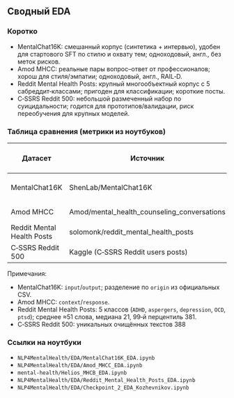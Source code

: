 ## Сводный EDA

### Коротко
- MentalChat16K: смешанный корпус (синтетика + интервью), удобен для стартового SFT по стилю и охвату тем; одноходовый, англ., без меток рисков.
- Amod MHCC: реальные пары вопрос–ответ от профессионалов; хорош для стиля/эмпатии; одноходовый, англ., RAIL‑D.
- Reddit Mental Health Posts: крупный многообъектный корпус с 5 сабреддит‑классами; пригоден для классификации; короткие посты.
- C‑SSRS Reddit 500: небольшой размеченный набор по суицидальности; годится для прототипов/валидации, риск переобучения для крупных моделей.

### Таблица сравнения (метрики из ноутбуков)

| Датасет | Источник | Происхождение | Мультиходовость | Всего (сыр.) | После баз. фильтров | После порога длины | Средн. input/context | Медиана input/context | Средн. output/response | Медиана output/response | Язык | Лицензия |
|---|---|---|---|---:|---:|---:|---:|---:|---:|---:|---|---|
| MentalChat16K | ShenLab/MentalChat16K | synthetic + interview (9 774/6 310) | нет | 16 084 | 16 005 | 15 963 | 96.05 | 67 | 316.65 | 333 | EN | проверять на HF |
| Amod MHCC | Amod/mental_health_counseling_conversations | real (проф. ответы) | нет | 3 512 | 2 467 | 2 459 | 58.11 | 48 | 187.67 | 149 | EN | RAIL‑D |
| Reddit Mental Health Posts | solomonk/reddit_mental_health_posts | real (Reddit) | нет | 151 288 | см. ноут | см. ноут | 51 | 21 | — | — | EN | проверять на HF |
| C‑SSRS Reddit 500 | Kaggle (C‑SSRS Reddit users posts) | real (Reddit, размеч.) | нет | 500 | — | — | ≈246.27 | — | — | — | EN | Kaggle  |

Примечания:
- MentalChat16K: `input`/`output`; разделение по `origin` из официальных CSV.
- Amod MHCC: `context`/`response`.
 - Reddit Mental Health Posts: 5 классов (`ADHD`, `aspergers`, `depression`, `OCD`, `ptsd`); среднее ≈51 слова, медиана 21, 99‑й перцентиль 381.
 - C‑SSRS Reddit 500: уникальных очищённых текстов 388


### Ссылки на ноутбуки
- `NLP4MentalHealth/EDA/MentalChat16K_EDA.ipynb`
- `NLP4MentalHealth/EDA/Amod_MHCC_EDA.ipynb`
- `mental-health/Helios_MHCB_EDA.ipynb`
- `NLP4MentalHealth/EDA/Reddit_Mental_Health_Posts_EDA.ipynb`
- `NLP4MentalHealth/EDA/Checkpoint_2_EDA_Kozhevnikov.ipynb`
